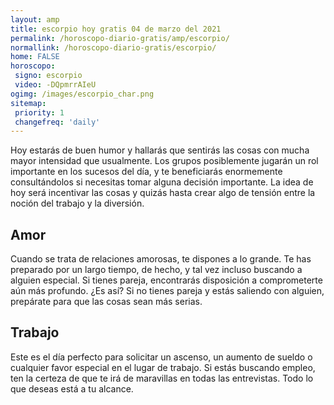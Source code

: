 ```yaml
---
layout: amp
title: escorpio hoy gratis 04 de marzo del 2021 
permalink: /horoscopo-diario-gratis/amp/escorpio/
normallink: /horoscopo-diario-gratis/escorpio/
home: FALSE
horoscopo:
 signo: escorpio
 video: -DQpmrrAIeU
ogimg: /images/escorpio_char.png
sitemap:
 priority: 1
 changefreq: 'daily'
---
```



Hoy estarás de buen humor y hallarás que sentirás las cosas con mucha mayor intensidad que usualmente. Los grupos posiblemente jugarán un rol importante en los sucesos del día, y te beneficiarás enormemente consultándolos si necesitas tomar alguna decisión importante. La idea de hoy será incentivar las cosas y quizás hasta crear algo de tensión entre la noción del trabajo y la diversión.

## Amor

Cuando se trata de relaciones amorosas, te dispones a lo grande. Te has preparado por un largo tiempo, de hecho, y tal vez incluso buscando a alguien especial. Si tienes pareja, encontrarás disposición a comprometerte aún más profundo. ¿Es así? Si no tienes pareja y estás saliendo con alguien, prepárate para que las cosas sean más serias.

## Trabajo

Este es el día perfecto para solicitar un ascenso, un aumento de sueldo o cualquier favor especial en el lugar de trabajo. Si estás buscando empleo, ten la certeza de que te irá de maravillas en todas las entrevistas. Todo lo que deseas está a tu alcance.